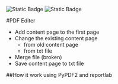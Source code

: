 ![Static Badge](https://img.shields.io/badge/code_editor-vim-green?logo=vim&logoColor=white)
![Static Badge](https://img.shields.io/badge/python-3.9-blue?logo=python&logoColor=white)

#PDF Editer
- Add content page to the first page
- Change the existing content page
	- from old content page
	- from txt file
- Merge file (broken)
- Save content page to txt file

##How it work
using PyPDF2 and reportlab
